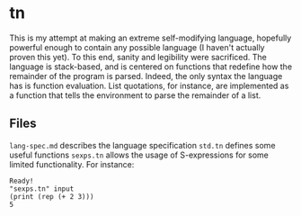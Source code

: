 # tn
This is my attempt at making an extreme self-modifying language, hopefully powerful enough to contain any possible language (I haven't actually proven this yet). To this end, sanity and legibility were sacrificed. The language is stack-based, and is centered on functions that redefine how the remainder of the program is parsed. Indeed, the only syntax the language has is function evaluation. List quotations, for instance, are implemented as a function that tells the environment to parse the remainder of a list.
## Files
`lang-spec.md` describes the language specification
`std.tn` defines some useful functions
`sexps.tn` allows the usage of S-expressions for some limited functionality. For instance:

```
Ready!
"sexps.tn" input
(print (rep (+ 2 3)))
5
```
